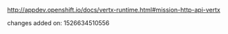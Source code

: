 http://appdev.openshift.io/docs/vertx-runtime.html#mission-http-api-vertx

changes added on: 1526634510556
